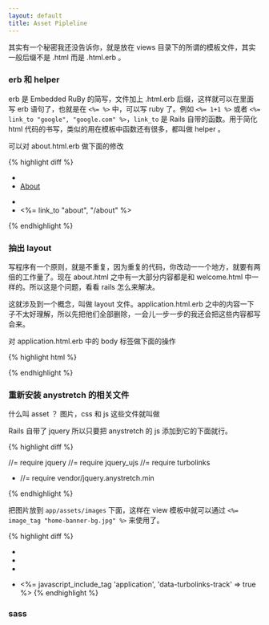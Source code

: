 ```yaml
---
layout: default
title: Asset Pipleline
---
```


其实有一个秘密我还没告诉你，就是放在 views 目录下的所谓的模板文件，其实一般后缀不是 .html 而是 .html.erb 。

### erb 和 helper
erb 是 Embedded RuBy 的简写，文件加上 .html.erb 后缀，这样就可以在里面写 erb 语句了，也就是在 `<%= %>` 中，可以写 ruby 了。例如 `<%= 1+1 %>` 或者 `<%= link_to "google", "google.com" %>`，`link_to` 是 Rails 自带的函数。用于简化 html 代码的书写，类似的用在模板中函数还有很多，都叫做 helper 。

可以对 about.html.erb 做下面的修改

{% highlight diff %}
- <li><a href="./about.html">About</a></li>
+ <li><%= link_to "about", "/about" %></li>
{% endhighlight %}

### 抽出 layout

写程序有一个原则，就是不重复，因为重复的代码，你改动一一个地方，就要有两倍的工作量了。现在 about.html 之中有一大部分内容都是和 welcome.html 中一样的。所以这是个问题，看看 rails 怎么来解决。

这就涉及到一个概念，叫做 layout 文件。application.html.erb 之中的内容一下子不太好理解，所以先把他们全部删除，一会儿一步一步的我还会把这些内容都写会来。

对 application.html.erb 中的 body 标签做下面的操作

{% highlight html %}
<body class="<%= params[:controller] + '-' + params[:action] %>">
{% endhighlight %}


### 重新安装 anystretch 的相关文件

什么叫 asset ？ 图片，css 和 js 这些文件就叫做

Rails 自带了 jquery 所以只要把 anystretch 的 js 添加到它的下面就行。

{% highlight diff %}

  //= require jquery
  //= require jquery_ujs
  //= require turbolinks
+ //= require vendor/jquery.anystretch.min

{% endhighlight %}



把图片放到 `app/assets/images` 下面，这样在 view 模板中就可以通过 `<%= image_tag "home-banner-bg.jpg" %>` 来使用了。

{% highlight diff %}
- <script src="http://code.jquery.com/jquery-1.11.0.min.js"></script>
- <script src="http://code.jquery.com/jquery-migrate-1.2.1.min.js"></script>
- <script src="js/jquery.anystretch.min.js"></script>
+ <%= javascript_include_tag 'application', 'data-turbolinks-track' => true %>
{% endhighlight %}

### sass


